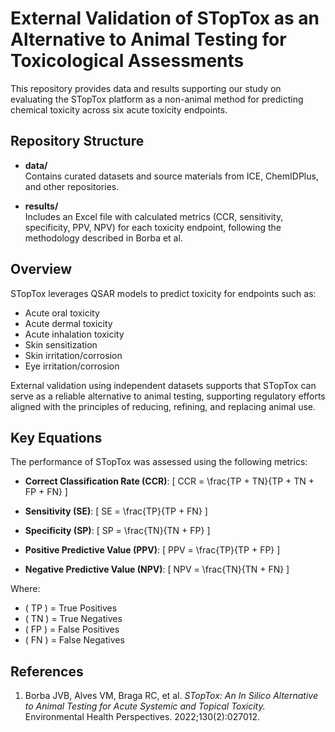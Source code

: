 # External Validation of STopTox as an Alternative to Animal Testing for Toxicological Assessments

This repository provides data and results supporting our study on evaluating the STopTox platform as a non-animal method for predicting chemical toxicity across six acute toxicity endpoints.

## Repository Structure

- **data/**  
  Contains curated datasets and source materials from ICE, ChemIDPlus, and other repositories.

- **results/**  
  Includes an Excel file with calculated metrics (CCR, sensitivity, specificity, PPV, NPV) for each toxicity endpoint, following the methodology described in Borba et al.

## Overview

STopTox leverages QSAR models to predict toxicity for endpoints such as:
- Acute oral toxicity
- Acute dermal toxicity
- Acute inhalation toxicity
- Skin sensitization
- Skin irritation/corrosion
- Eye irritation/corrosion

External validation using independent datasets supports that STopTox can serve as a reliable alternative to animal testing, supporting regulatory efforts aligned with the principles of reducing, refining, and replacing animal use.

## Key Equations

The performance of STopTox was assessed using the following metrics:

- **Correct Classification Rate (CCR)**:
  \[
  CCR = \frac{TP + TN}{TP + TN + FP + FN}
  \]

- **Sensitivity (SE)**:
  \[
  SE = \frac{TP}{TP + FN}
  \]

- **Specificity (SP)**:
  \[
  SP = \frac{TN}{TN + FP}
  \]

- **Positive Predictive Value (PPV)**:
  \[
  PPV = \frac{TP}{TP + FP}
  \]

- **Negative Predictive Value (NPV)**:
  \[
  NPV = \frac{TN}{TN + FN}
  \]

Where:
- \( TP \) = True Positives
- \( TN \) = True Negatives
- \( FP \) = False Positives
- \( FN \) = False Negatives

## References

1. Borba JVB, Alves VM, Braga RC, et al. *STopTox: An In Silico Alternative to Animal Testing for Acute Systemic and Topical Toxicity.* Environmental Health Perspectives. 2022;130(2):027012.